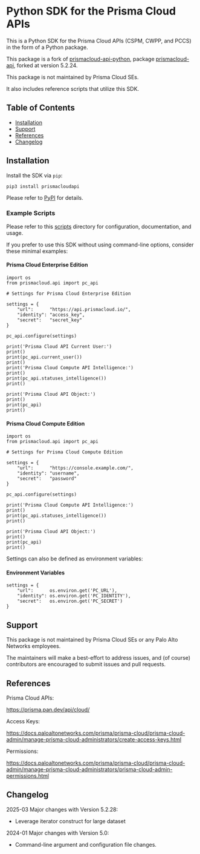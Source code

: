 # Python SDK for the Prisma Cloud APIs

This is a Python SDK for the Prisma Cloud APIs (CSPM, CWPP, and PCCS) in the form of a Python package.

This package is a fork of [prismacloud-api-python](https://github.com/PaloAltoNetworks/prismacloud-api-python), package [prismacloud-api](https://pypi.org/project/prismacloud-api), forked at version 5.2.24.

This package is not maintained by Prisma Cloud SEs.

It also includes reference scripts that utilize this SDK.



## Table of Contents

* [Installation](#Installation)
* [Support](#Support)
* [References](#References)
* [Changelog](#Changelog)


## Installation

Install the SDK via `pip`:

```
pip3 install prismacloudapi
```

Please refer to [PyPI](https://pypi.org/project/prismacloudapi) for details.

### Example Scripts

Please refer to this [scripts](https://github.com/PaloAltoNetworks/prismacloud-api-python/tree/main/scripts) directory for configuration, documentation, and usage.

If you prefer to use this SDK without using command-line options, consider these minimal examples:

#### Prisma Cloud Enterprise Edition

```
import os
from prismacloud.api import pc_api

# Settings for Prisma Cloud Enterprise Edition

settings = {
    "url":      "https://api.prismacloud.io/",
    "identity": "access_key",
    "secret":   "secret_key"
}

pc_api.configure(settings)

print('Prisma Cloud API Current User:')
print()
print(pc_api.current_user())
print()
print('Prisma Cloud Compute API Intelligence:')
print()
print(pc_api.statuses_intelligence())
print()

print('Prisma Cloud API Object:')
print()
print(pc_api)
print()
```

#### Prisma Cloud Compute Edition

```
import os
from prismacloud.api import pc_api

# Settings for Prisma Cloud Compute Edition

settings = {
    "url":      "https://console.example.com/",
    "identity": "username",
    "secret":   "password"
}

pc_api.configure(settings)

print('Prisma Cloud Compute API Intelligence:')
print()
print(pc_api.statuses_intelligence())
print()

print('Prisma Cloud API Object:')
print()
print(pc_api)
print()
```

Settings can also be defined as environment variables:

#### Environment Variables

```
settings = {
    "url":      os.environ.get('PC_URL'),
    "identity": os.environ.get('PC_IDENTITY'),
    "secret":   os.environ.get('PC_SECRET')
}
```

## Support

This package is not maintained by Prisma Cloud SEs or any Palo Alto Networks employees.

The maintainers will make a best-effort to address issues, and (of course) contributors are encouraged to submit issues and pull requests.


## References

Prisma Cloud APIs:

https://prisma.pan.dev/api/cloud/

Access Keys:

https://docs.paloaltonetworks.com/prisma/prisma-cloud/prisma-cloud-admin/manage-prisma-cloud-administrators/create-access-keys.html

Permissions:

https://docs.paloaltonetworks.com/prisma/prisma-cloud/prisma-cloud-admin/manage-prisma-cloud-administrators/prisma-cloud-admin-permissions.html

## Changelog

2025-03 Major changes with Version 5.2.28:
* Leverage iterator construct for large dataset

2024-01 Major changes with Version 5.0:
* Command-line argument and configuration file changes.
